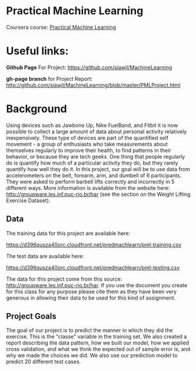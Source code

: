 # Practical Machine Learning
  
 Coursera course: [Practical Machine Learning](https://class.coursera.org/predmachlearn-006)  
 
# Useful links:

**Github Page** For Project: https://github.com/siawjl/MachineLearning

**gh-page branch** for Project Report:  http://github.com/siawjl/MachineLearning/blob/master/PMLProject.html  

# Background

 Using devices such as Jawbone Up, Nike FuelBand, and Fitbit it is now possible to collect a large amount of data about personal activity relatively inexpensively. These type of devices are part of the quantified self movement - a group of enthusiasts who take measurements about themselves regularly to improve their health, to find patterns in their behavior, or because they are tech geeks. One thing that people regularly do is quantify how much of a particular activity they do, but they rarely quantify how well they do it. In this project, our goal will be to use data from accelerometers on the belt, forearm, arm, and dumbell of 6 participants. They were asked to perform barbell lifts correctly and incorrectly in 5 different ways. More information is available from the website here: http://groupware.les.inf.puc-rio.br/har (see the section on the Weight Lifting Exercise Dataset). 

## Data 

 The training data for this project are available here: 
 
 https://d396qusza40orc.cloudfront.net/predmachlearn/pml-training.csv
 
 The test data are available here: 
 
 https://d396qusza40orc.cloudfront.net/predmachlearn/pml-testing.csv
 
 The data for this project come from this source: http://groupware.les.inf.puc-rio.br/har. If you use the document you create for this class for any purpose please cite them as they have been very generous in allowing their data to be used for this kind of assignment. 
 
 ## Project Goals
 
 The goal of our project is to predict the manner in which they did the exercise. This is the "classe" variable in the training set. We also created a report describing the data pattern, how we built our model, how we applied cross validation, and what we think the expected out of sample error is, and why we made the choices we did. We also use our prediction model to predict 20 different test cases. 
